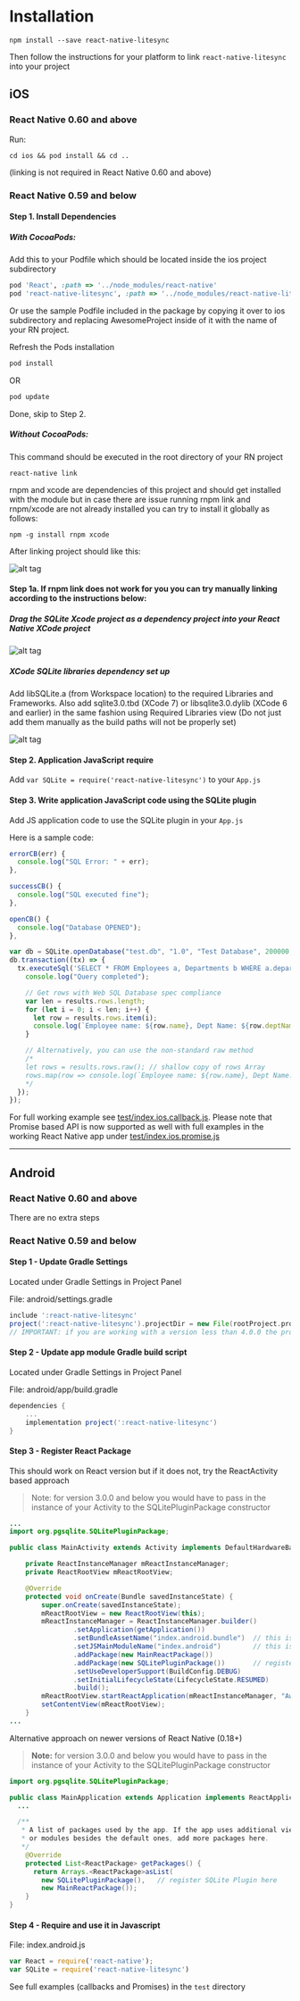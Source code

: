 # Installation

```
npm install --save react-native-litesync
```

Then follow the instructions for your platform to link `react-native-litesync` into your project


## iOS

### React Native 0.60 and above

Run:

```
cd ios && pod install && cd ..
```

(linking is not required in React Native 0.60 and above)

### React Native 0.59 and below

#### Step 1. Install Dependencies

##### With CocoaPods:

Add this to your Podfile which should be located inside the ios project subdirectory
```ruby
pod 'React', :path => '../node_modules/react-native'
pod 'react-native-litesync', :path => '../node_modules/react-native-litesync'
```
Or use the sample Podfile included in the package by copying it over to ios subdirectory and replacing AwesomeProject inside of it with the name of your RN project.

Refresh the Pods installation
```ruby
pod install
```
OR
```ruby
pod update
```

Done, skip to Step 2.

##### Without CocoaPods:

This command should be executed in the root directory of your RN project
```shell
react-native link
```

rnpm and xcode are dependencies of this project and should get installed with the module but in case there are issue running rnpm link and rnpm/xcode are not already installed you can try to install it globally as follows:
```shell
npm -g install rnpm xcode
```
After linking project should like this:

![alt tag](https://raw.github.com/andpor/react-native-sqlite-storage/master/instructions/after-rnpm.png)

#### Step 1a. If rnpm link does not work for you you can try manually linking according to the instructions below:


##### Drag the SQLite Xcode project as a dependency project into your React Native XCode project

![alt tag](https://raw.github.com/andpor/react-native-sqlite-storage/master/instructions/libs.png)

##### XCode SQLite libraries dependency set up

Add libSQLite.a (from Workspace location) to the required Libraries and Frameworks. Also add sqlite3.0.tbd (XCode 7) or libsqlite3.0.dylib (XCode 6 and earlier) in the same fashion using Required Libraries view (Do not just add them manually as the build paths will not be properly set)

![alt tag](https://raw.github.com/andpor/react-native-sqlite-storage/master/instructions/addlibs.png)


#### Step 2. Application JavaScript require

Add `var SQLite = require('react-native-litesync')` to your `App.js`


#### Step 3. Write application JavaScript code using the SQLite plugin

Add JS application code to use the SQLite plugin in your `App.js`

Here is a sample code:

```javascript
errorCB(err) {
  console.log("SQL Error: " + err);
},

successCB() {
  console.log("SQL executed fine");
},

openCB() {
  console.log("Database OPENED");
},

var db = SQLite.openDatabase("test.db", "1.0", "Test Database", 200000, openCB, errorCB);
db.transaction((tx) => {
  tx.executeSql('SELECT * FROM Employees a, Departments b WHERE a.department = b.department_id', [], (tx, results) => {
    console.log("Query completed");

    // Get rows with Web SQL Database spec compliance
    var len = results.rows.length;
    for (let i = 0; i < len; i++) {
      let row = results.rows.item(i);
      console.log(`Employee name: ${row.name}, Dept Name: ${row.deptName}`);
    }

    // Alternatively, you can use the non-standard raw method
    /*
    let rows = results.rows.raw(); // shallow copy of rows Array
    rows.map(row => console.log(`Employee name: ${row.name}, Dept Name: ${row.deptName}`));
    */
  });
});
```

For full working example see [test/index.ios.callback.js](test/index.ios.callback.js). Please
note that Promise based API is now supported as well with full examples in the working
React Native app under [test/index.ios.promise.js](test/index.ios.promise.js)


------

## Android

### React Native 0.60 and above

There are no extra steps

### React Native 0.59 and below

#### Step 1 - Update Gradle Settings

Located under Gradle Settings in Project Panel

File: android/settings.gradle

```gradle
include ':react-native-litesync'
project(':react-native-litesync').projectDir = new File(rootProject.projectDir, '../node_modules/react-native-litesync/platforms/android') // react-native-litesync >= 4.0.0
// IMPORTANT: if you are working with a version less than 4.0.0 the project directory is '../node_modules/react-native-litesync/src/android'
```

#### Step 2 - Update app module Gradle build script

Located under Gradle Settings in Project Panel

File: android/app/build.gradle

```gradle
dependencies {
    ...
    implementation project(':react-native-litesync')
}
```

#### Step 3 - Register React Package

This should work on React version but if it does not, try the ReactActivity based approach

> Note: for version 3.0.0 and below you would have to pass in the instance of your Activity to the SQLitePluginPackage constructor

```java
...
import org.pgsqlite.SQLitePluginPackage;

public class MainActivity extends Activity implements DefaultHardwareBackBtnHandler {

    private ReactInstanceManager mReactInstanceManager;
    private ReactRootView mReactRootView;

    @Override
    protected void onCreate(Bundle savedInstanceState) {
        super.onCreate(savedInstanceState);
        mReactRootView = new ReactRootView(this);
        mReactInstanceManager = ReactInstanceManager.builder()
                .setApplication(getApplication())
                .setBundleAssetName("index.android.bundle")  // this is dependant on how you name you JS files, example assumes index.android.js
                .setJSMainModuleName("index.android")        // this is dependant on how you name you JS files, example assumes index.android.js
                .addPackage(new MainReactPackage())
                .addPackage(new SQLitePluginPackage())       // register SQLite Plugin here
                .setUseDeveloperSupport(BuildConfig.DEBUG)
                .setInitialLifecycleState(LifecycleState.RESUMED)
                .build();
        mReactRootView.startReactApplication(mReactInstanceManager, "AwesomeProject", null); //change "AwesomeProject" to name of your app
        setContentView(mReactRootView);
    }
...

```

Alternative approach on newer versions of React Native (0.18+)

> **Note:** for version 3.0.0 and below you would have to pass in the instance of your Activity to the SQLitePluginPackage constructor

```java
import org.pgsqlite.SQLitePluginPackage;

public class MainApplication extends Application implements ReactApplication {
  ...

  /**
   * A list of packages used by the app. If the app uses additional views
   * or modules besides the default ones, add more packages here.
   */
    @Override
    protected List<ReactPackage> getPackages() {
      return Arrays.<ReactPackage>asList(
        new SQLitePluginPackage(),   // register SQLite Plugin here
        new MainReactPackage());
    }
}
```

#### Step 4 - Require and use it in Javascript

File: index.android.js

```js
var React = require('react-native');
var SQLite = require('react-native-litesync')
```

See full examples (callbacks and Promises) in the `test` directory
